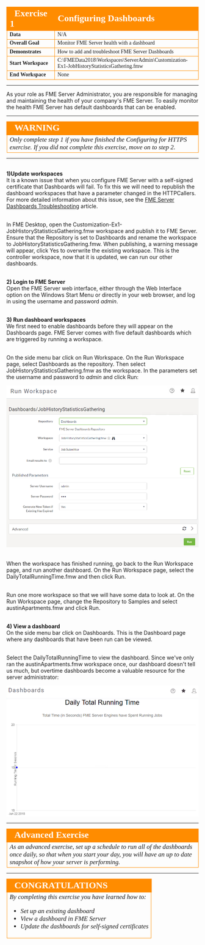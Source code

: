 <!--Exercise Section-->

<table style="border-spacing: 0px;border-collapse: collapse;font-family:serif">
<tr>
<td width=25% style="vertical-align:middle;background-color:darkorange;border: 2px solid darkorange">
<i class="fa fa-cogs fa-lg fa-pull-left fa-fw" style="color:white;padding-right: 12px;vertical-align:text-top"></i>
<span style="color:white;font-size:x-large;font-weight: bold">Exercise 1</span>
</td>
<td style="border: 2px solid darkorange;background-color:darkorange;color:white">
<span style="color:white;font-size:x-large;font-weight: bold">Configuring Dashboards</span>
</td>
</tr>
<tr>
<td style="border: 1px solid darkorange; font-weight: bold">Data</td>
<td style="border: 1px solid darkorange">N/A</td>
</tr>
<tr>
<td style="border: 1px solid darkorange; font-weight: bold">Overall Goal</td>
<td style="border: 1px solid darkorange">Monitor FME Server health with a dashboard</td>
</tr>

<tr>
<td style="border: 1px solid darkorange; font-weight: bold">Demonstrates</td>
<td style="border: 1px solid darkorange">How to add and troubleshoot FME Server Dashboards</td>
</tr>

<tr>
<td style="border: 1px solid darkorange; font-weight: bold">Start Workspace</td>
<td style="border: 1px solid darkorange">C:\FMEData2018\Workspaces\ServerAdmin\Customization-Ex1-JobHistoryStatisticsGathering.fmw</td>
</tr>

<tr>
<td style="border: 1px solid darkorange; font-weight: bold">End Workspace</td>
<td style="border: 1px solid darkorange">None</td>
</tr>

</table>

---

As your role as FME Server Administrator, you are responsible for managing and maintaining the health of your company's FME Server. To easily monitor the health FME Server has default dashboards that can be enabled. 

---

<!--Warning Section--> 

<table style="border-spacing: 0px">
<tr>
<td style="vertical-align:middle;background-color:darkorange;border: 2px solid darkorange">
<i class="fa fa-exclamation-triangle fa-lg fa-pull-left fa-fw" style="color:white;padding-right: 12px;vertical-align:text-top"></i>
<span style="color:white;font-size:x-large;font-weight: bold;font-family:serif">WARNING</span>
</td>
</tr>

<tr>
<td style="border: 1px solid darkorange">
<span style="font-family:serif; font-style:italic; font-size:larger">
Only complete step 1 if you have finished the Configuring for HTTPS exercise. If you did not complete this exercise, move on to step 2.
</span>
</td>
</tr>
</table>

---

<br>**1)Update workspaces**
<br>It is a known issue that when you configure FME Server with a self-signed certificate that Dashboards will fail. To fix this we will need to republish the dashboard workspaces that have a parameter changed in the HTTPCallers. For more detailed information about this issue, see the [FME Server Dashboards Troubleshooting](https://knowledge.safe.com/articles/55053/fme-server-troubleshooting-fme-server-dashboards.html) article. 

<br>In FME Desktop, open the Customization-Ex1-JobHistoryStatisticsGathering.fmw workspace and publish it to FME Server. Ensure that the Repository is set to Dashboards and rename the workspace to JobHistoryStatisticsGathering.fmw. When publishing, a warning message will appear, click Yes to overwrite the existing workspace. This is the controller workspace, now that it is updated, we can run our other dashboards. 

<br>**2) Login to FME Server**
<br>Open the FME Server web interface, either through the Web Interface option on the Windows Start Menu or directly in your web browser, and log in using the username and password *admin*.

<br>**3) Run dashboard workspaces**
<br>We first need to enable dashboards before they will appear on the Dashboards page. FME Server comes with five default dashboards which are triggered by running a workspace. 

<br>On the side menu bar click on Run Workspace. On the Run Workspace page, select Dashboards as the repository. Then select JobHistoryStatisticsGathering.fmw as the workspace. In the parameters set the username and password to *admin* and click Run:

![](./Images/5.301.RunJobHistoryDashboard.png)

<br>When the workspace has finished running, go back to the Run Workspace page, and run another dashboard. On the Run Workspace page, select the DailyTotalRunningTime.fmw and then click Run. 

<br>Run one more workspace so that we will have some data to look at. On the Run Workspace page, change the Repository to Samples and select austinApartments.fmw and click Run. 

<br>**4) View a dashboard**
<br>On the side menu bar click on Dashboards. This is the Dashboard page where any dashboards that have been run can be viewed. 

<br>Select the DailyTotalRunningTime to view the dashboard. Since we've only ran the austinApartments.fmw workspace once, our dashboard doesn't tell us much, but overtime dashboards become a valuable resource for the server administrator: 

![](./Images/5.302.TotalRunTime.png)


---

<!--Advanced Exercise Section-->

<table style="border-spacing: 0px">
<tr>
<td style="vertical-align:middle;background-color:darkorange;border: 2px solid darkorange">
<i class="fa fa-cogs fa-lg fa-pull-left fa-fw" style="color:white;padding-right: 12px;vertical-align:text-top"></i>
<span style="color:white;font-size:x-large;font-weight: bold;font-family:serif">Advanced Exercise</span>
</td>
</tr>

<tr>
<td style="border: 1px solid darkorange">
<span style="font-family:serif; font-style:italic; font-size:larger">
As an advanced exercise, set up a schedule to run all of the dashboards once daily, so that when you start your day, you will have an up to date snapshot of how your server is performing. 
</span>
</td>
</tr>
</table>

---

<!--Exercise Congratulations Section--> 

<table style="border-spacing: 0px">
<tr>
<td style="vertical-align:middle;background-color:darkorange;border: 2px solid darkorange">
<i class="fa fa-thumbs-o-up fa-lg fa-pull-left fa-fw" style="color:white;padding-right: 12px;vertical-align:text-top"></i>
<span style="color:white;font-size:x-large;font-weight: bold;font-family:serif">CONGRATULATIONS</span>
</td>
</tr>

<tr>
<td style="border: 1px solid darkorange">
<span style="font-family:serif; font-style:italic; font-size:larger">
By completing this exercise you have learned how to:
<br>
<ul><li>Set up an existing dashboard</li>
<li>View a dashboard in FME Server</li>
<li>Update the dashboards for self-signed certificates</li></ul>
</span>
</td>
</tr>
</table>













